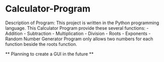 # Calculator-Program

Description of Program:
  This project is written in the Python programming language. 
  This Calculator Program provide these several functions:
    - Addition
    - Subtraction
    - Multiplication
    - Division
    - Roots
    - Exponents
    - Random Number Generator
 Program only allows two numbers for each function beside the roots function.
 
 ** Planning to create a GUI in the future **
